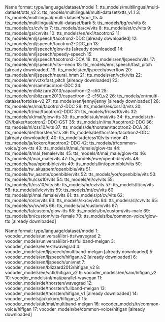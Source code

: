 Name format: type/language/dataset/model
1: tts_models/multilingual/multi-dataset/xtts_v2
2: tts_models/multilingual/multi-dataset/xtts_v1.1
3: tts_models/multilingual/multi-dataset/your_tts
4: tts_models/multilingual/multi-dataset/bark
5: tts_models/bg/cv/vits
6: tts_models/cs/cv/vits
7: tts_models/da/cv/vits
8: tts_models/et/cv/vits
9: tts_models/ga/cv/vits
10: tts_models/en/ek1/tacotron2
11: tts_models/en/ljspeech/tacotron2-DDC [already downloaded]
12: tts_models/en/ljspeech/tacotron2-DDC_ph
13: tts_models/en/ljspeech/glow-tts [already downloaded]
14: tts_models/en/ljspeech/speedy-speech
15: tts_models/en/ljspeech/tacotron2-DCA
16: tts_models/en/ljspeech/vits
17: tts_models/en/ljspeech/vits--neon
18: tts_models/en/ljspeech/fast_pitch [already downloaded]
19: tts_models/en/ljspeech/overflow
20: tts_models/en/ljspeech/neural_hmm
21: tts_models/en/vctk/vits
22: tts_models/en/vctk/fast_pitch [already downloaded]
23: tts_models/en/sam/tacotron-DDC
24: tts_models/en/blizzard2013/capacitron-t2-c50
25: tts_models/en/blizzard2013/capacitron-t2-c150_v2
26: tts_models/en/multi-dataset/tortoise-v2
27: tts_models/en/jenny/jenny [already downloaded]
28: tts_models/es/mai/tacotron2-DDC
29: tts_models/es/css10/vits
30: tts_models/fr/mai/tacotron2-DDC
31: tts_models/fr/css10/vits
32: tts_models/uk/mai/glow-tts
33: tts_models/uk/mai/vits
34: tts_models/zh-CN/baker/tacotron2-DDC-GST
35: tts_models/nl/mai/tacotron2-DDC
36: tts_models/nl/css10/vits
37: tts_models/de/thorsten/tacotron2-DCA
38: tts_models/de/thorsten/vits
39: tts_models/de/thorsten/tacotron2-DDC [already downloaded]
40: tts_models/de/css10/vits-neon
41: tts_models/ja/kokoro/tacotron2-DDC
42: tts_models/tr/common-voice/glow-tts
43: tts_models/it/mai_female/glow-tts
44: tts_models/it/mai_female/vits
45: tts_models/it/mai_male/glow-tts
46: tts_models/it/mai_male/vits
47: tts_models/ewe/openbible/vits
48: tts_models/hau/openbible/vits
49: tts_models/lin/openbible/vits
50: tts_models/tw_akuapem/openbible/vits
51: tts_models/tw_asante/openbible/vits
52: tts_models/yor/openbible/vits
53: tts_models/hu/css10/vits
54: tts_models/el/cv/vits
55: tts_models/fi/css10/vits
56: tts_models/hr/cv/vits
57: tts_models/lt/cv/vits
58: tts_models/lv/cv/vits
59: tts_models/mt/cv/vits
60: tts_models/pl/mai_female/vits
61: tts_models/pt/cv/vits
62: tts_models/ro/cv/vits
63: tts_models/sk/cv/vits
64: tts_models/sl/cv/vits
65: tts_models/sv/cv/vits
66: tts_models/ca/custom/vits
67: tts_models/fa/custom/glow-tts
68: tts_models/bn/custom/vits-male
69: tts_models/bn/custom/vits-female
70: tts_models/be/common-voice/glow-tts [already downloaded]

Name format: type/language/dataset/model
1: vocoder_models/universal/libri-tts/wavegrad
2: vocoder_models/universal/libri-tts/fullband-melgan
3: vocoder_models/en/ek1/wavegrad
4: vocoder_models/en/ljspeech/multiband-melgan [already downloaded]
5: vocoder_models/en/ljspeech/hifigan_v2 [already downloaded]
6: vocoder_models/en/ljspeech/univnet
7: vocoder_models/en/blizzard2013/hifigan_v2
8: vocoder_models/en/vctk/hifigan_v2
9: vocoder_models/en/sam/hifigan_v2
10: vocoder_models/nl/mai/parallel-wavegan
11: vocoder_models/de/thorsten/wavegrad
12: vocoder_models/de/thorsten/fullband-melgan
13: vocoder_models/de/thorsten/hifigan_v1 [already downloaded]
14: vocoder_models/ja/kokoro/hifigan_v1
15: vocoder_models/uk/mai/multiband-melgan
16: vocoder_models/tr/common-voice/hifigan
17: vocoder_models/be/common-voice/hifigan [already downloaded]
